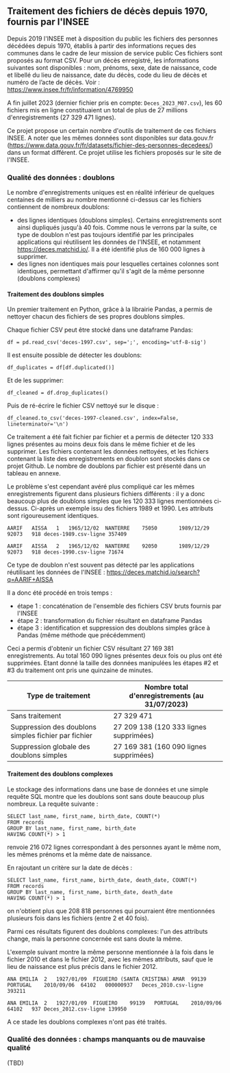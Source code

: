## Traitement des fichiers de décès depuis 1970, fournis par l'INSEE

Depuis 2019 l'INSEE met à disposition du public les fichiers des personnes décédées depuis 1970, établis à partir des informations reçues des communes dans le cadre de leur mission de service public
Ces fichiers sont proposés au format CSV. Pour un décès enregistré, les informations suivantes sont disponibles : nom, prénoms, sexe, date de naissance, code et libellé du lieu de naissance, date du décès, code du lieu de décès et numéro de l’acte de décès.
Voir : https://www.insee.fr/fr/information/4769950

A fin juillet 2023 (dernier fichier pris en compte: `Deces_2023_M07.csv`), les 60 fichiers mis en ligne constituaient un total de plus de 27 millions d'enregistrements (27 329 471 lignes). 

Ce projet propose un certain nombre d'outils de traitement de ces fichiers INSEE. 
A noter que les mêmes données sont disponibles sur data.gouv.fr (https://www.data.gouv.fr/fr/datasets/fichier-des-personnes-decedees/) dans un format différent. Ce projet utilise les fichiers proposés sur le site de l'INSEE. 

### Qualité des données : doublons 

Le nombre d'enregistrements uniques est en réalité inférieur de quelques centaines de milliers au nombre mentionné ci-dessus car les fichiers contiennent de nombreux doublons: 

 - des lignes identiques (doublons simples). Certains enregistrements sont ainsi dupliqués jusqu'à 40 fois. Comme nous le verrons par la suite, ce type de doublon n'est pas toujours identifié par les principales applications qui réutilisent les données de l'INSEE, et notamment https://deces.matchid.io/. Il a été identifié plus de 160 000 lignes à supprimer. 
 - des lignes non identiques mais pour lesquelles certaines colonnes sont identiques, permettant d'affirmer qu'il s'agit de la même personne (doublons complexes)

#### Traitement des doublons simples 

Un premier traitement en Python, grâce à la librairie Pandas, a permis de nettoyer chacun des fichiers de ses propres doublons simples.

Chaque fichier CSV peut être stocké dans une dataframe Pandas: 

    df = pd.read_csv('deces-1997.csv', sep=';', encoding='utf-8-sig') 
    
 Il est ensuite possible de détecter les doublons: 

    df_duplicates = df[df.duplicated()]

  Et de les supprimer: 

    df_cleaned = df.drop_duplicates()

Puis de ré-écrire le fichier CSV nettoyé sur le disque : 

    df_cleaned.to_csv('deces-1997-cleaned.csv', index=False, lineterminator='\n')

Ce traitement a été fait fichier par fichier et a permis de détecter 120 333 lignes présentes au moins deux fois dans le même fichier et de les supprimer. Les fichiers contenant les données nettoyées, et les fichiers contenant la liste des enregistrements en doublon sont stockés dans ce projet Github. Le nombre de doublons par fichier est présenté dans un tableau en annexe. 

Le problème s'est cependant avéré plus compliqué car les mêmes enregistrements figurent dans plusieurs fichiers différents : il y a donc beaucoup plus de doublons simples que les 120 333 lignes mentionnées ci-dessus. Ci-après un exemple issu des fichiers 1989 et 1990. Les attributs sont rigoureusement identiques. 

    AARIF	AISSA	1	1965/12/02	NANTERRE	75050		1989/12/29	92073	918	deces-1989.csv-ligne 357409
    
    AARIF	AISSA	2	1965/12/02	NANTERRE	92050		1989/12/29	92073	918	deces-1990.csv-ligne 71674

Ce type de doublon n'est souvent pas détecté par les applications réutilisant les données de l'INSEE : https://deces.matchid.io/search?q=AARIF+AISSA

Il a donc été procédé en trois temps : 
- étape 1 : concaténation de l'ensemble des fichiers CSV bruts fournis par l'INSEE
- étape 2 : transformation du fichier résultant en dataframe Pandas 
- étape 3 : identification et suppression des doublons simples grâce à Pandas (même méthode que précédemment)

Ceci a permis d'obtenir un fichier CSV résultant 27 169 381 enregistrements. Au total 160 090 lignes présentes deux fois ou plus ont été supprimées. Etant donné la taille des données manipulées les étapes #2 et #3 du traitement ont pris une quinzaine de minutes. 

Type de traitement | Nombre total d'enregistrements (au 31/07/2023)
-------- | -----
Sans traitement | 27 329 471
Suppression des doublons simples fichier par fichier | 27 209 138 (120 333 lignes supprimées)
Suppression globale des doublons simples | 27 169 381 (160 090 lignes supprimées)

#### Traitement des doublons complexes

Le stockage des informations dans une base de données et une simple requête SQL montre que les doublons sont sans doute beaucoup plus nombreux. La requête suivante : 

    SELECT last_name, first_name, birth_date, COUNT(*)
    FROM records
    GROUP BY last_name, first_name, birth_date 
    HAVING COUNT(*) > 1 

renvoie 216 072 lignes correspondant à des personnes ayant le même nom, les mêmes prénoms et la même date de naissance. 

En rajoutant un critère sur la date de décès : 

    SELECT last_name, first_name, birth_date, death_date, COUNT(*)
    FROM records
    GROUP BY last_name, first_name, birth_date, death_date
    HAVING COUNT(*) > 1 

on n'obtient plus que 208 818 personnes qui pourraient être mentionnées plusieurs fois dans les fichiers (entre 2 et 40 fois). 

Parmi ces résultats figurent des doublons complexes: l'un des attributs change, mais la personne concernée est sans doute la même. 

L'exemple suivant montre la même personne mentionnée à la fois dans le fichier 2010 et dans le fichier 2012, avec les mêmes attributs, sauf que le lieu de naissance est plus précis dans le fichier 2012. 

    ANA EMILIA	2	1927/01/09	FIGUEIRO (SANTA CRISTINA) AMAR	99139	PORTUGAL	2010/09/06	64102	000000937	Deces_2010.csv-ligne 393211

    ANA EMILIA	2	1927/01/09	FIGUEIRO	99139	PORTUGAL	2010/09/06	64102	937	Deces_2012.csv-ligne 139950

A ce stade les doublons complexes n'ont pas été traités. 

### Qualité des données : champs manquants ou de mauvaise qualité

(TBD)


